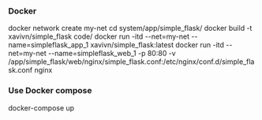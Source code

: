 ### Docker

docker network create my-net
cd system/app/simple_flask/
docker build -t xavivn/simple_flask code/
docker run -itd --net=my-net --name=simpleflask_app_1 xavivn/simple_flask:latest
docker run -itd --net=my-net --name=simpleflask_web_1 -p 80:80 -v /app/simple_flask/web/nginx/simple_flask.conf:/etc/nginx/conf.d/simple_flask.conf nginx

### Use Docker compose
docker-compose up
